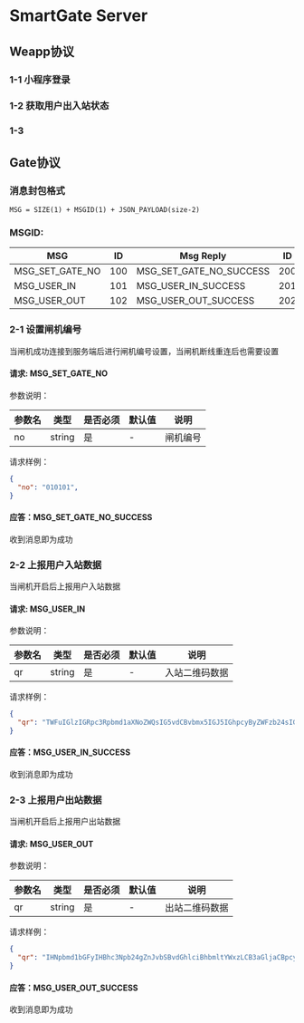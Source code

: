 # SmartGate Server

## Weapp协议

### 1-1 小程序登录


### 1-2 获取用户出入站状态


### 1-3



## Gate协议

### 消息封包格式

```code
MSG = SIZE(1) + MSGID(1) + JSON_PAYLOAD(size-2)
```

### MSGID:

|MSG|ID|Msg Reply|ID|
|---|---|---|---|
|MSG_SET_GATE_NO|100|MSG_SET_GATE_NO_SUCCESS|200|
|MSG_USER_IN|101|MSG_USER_IN_SUCCESS|201|
|MSG_USER_OUT|102|MSG_USER_OUT_SUCCESS|202|

### 2-1 设置闸机编号
当闸机成功连接到服务端后进行闸机编号设置，当闸机断线重连后也需要设置

#### 请求: MSG_SET_GATE_NO
参数说明：

|参数名     |类型|是否必须|默认值  |说明    |
|----------|----|-------|-------|--------|
|no|string|是|-|闸机编号|

请求样例：
```json
{
  "no": "010101",
}
```

#### 应答：MSG_SET_GATE_NO_SUCCESS
收到消息即为成功


### 2-2 上报用户入站数据
当闸机开启后上报用户入站数据

#### 请求: MSG_USER_IN
参数说明：

|参数名     |类型|是否必须|默认值  |说明    |
|----------|----|-------|-------|--------|
|qr|string|是|-|入站二维码数据|

请求样例：
```json
{
  "qr": "TWFuIGlzIGRpc3Rpbmd1aXNoZWQsIG5vdCBvbmx5IGJ5IGhpcyByZWFzb24sIGJ1dCBieSB0aGlz",
}
```

#### 应答：MSG_USER_IN_SUCCESS
收到消息即为成功


### 2-3 上报用户出站数据
当闸机开启后上报用户出站数据

#### 请求: MSG_USER_OUT
参数说明：

|参数名     |类型|是否必须|默认值  |说明    |
|----------|----|-------|-------|--------|
|qr|string|是|-|出站二维码数据|

请求样例：
```json
{
  "qr": "IHNpbmd1bGFyIHBhc3Npb24gZnJvbSBvdGhlciBhbmltYWxzLCB3aGljaCBpcyBhIGx1c3Qgb2Yg",
}
```

#### 应答：MSG_USER_OUT_SUCCESS
收到消息即为成功

